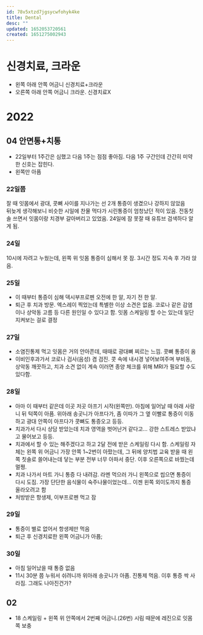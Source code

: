 ```yaml
---
id: 78v5xtzd7jgsycwfohyk4ke
title: Dental
desc: ""
updated: 1652053720561
created: 1651275002943
---
```


# 신경치료, 크라운

- 왼쪽 아래 안쪽 어금니 신경치료+크라운
- 오른쪽 아래 안쪽 어금니 크라운. 신경치료X

# 2022

## 04 안면통+치통

- 22일부터 1주간은 심했고 다음 1주는 점점 좋아짐. 다음 1주 구간인데 간간히 미약한 신호는 잡힌다.
- 왼쪽만 아픔

### 22일쯤

잘 때 잇몸에서 광대, 콧뼈 사이를 지나가는 선 2개 통증이 생겼으나 강하지 않았음  
뒤늦게 생각해보니 비슷한 시일에 찬물 먹다가 시린통증이 엄청났던 적이 있음. 전동칫솔 쓰면서 잇몸이랑 치경부 갈아버리고 있었음. 24일에 잠 못잘 때 유튜브 검색하다 알게 됨.

### 24일

10시에 자려고 누웠는데, 왼쪽 위 잇몸 통증이 심해서 못 잠. 3시간 정도 지속 후 가라 앉음.

### 25일

- 이 때부터 통증이 심해 덱시부프로펜 오전에 한 알, 자기 전 한 알.
- 퇴근 후 치과 방문. 엑스레이 찍었는데 특별한 이상 소견은 없음. 코로나 같은 감염이나 상악동 고름 등 다른 원인일 수 있다고 함. 잇몸 스케일링 할 수는 있는데 일단 지켜보는 걸로 결정

### 27일

- 소염진통제 먹고 잇몸은 거의 안아픈데, 때때로 광대뼈 찌르는 느낌. 콧뼈 통증이 옴
- 이비인후과가서 코로나 검사(음성) 겸 검진. 콧 속에 내시경 넣어보여주며 부비동, 상악동 깨끗하고, 치과 소견 없이 계속 이러면 종양 체크를 위해 MRI가 필요할 수도 있다함.

### 28일

- 아마 이 때부터 같은데 이곳 저곳 아프기 시작(왼쪽만). 아침에 일어날 때 아래 사랑니 뒤 턱쪽이 아픔. 위아래 송곳니가 아프다가, 좀 이따가 그 옆 이빨로 통증이 이동하고 광대 안쪽이 아프다가 콧뼈도 통증오고 등등.
- 치과가서 다시 상담 받았는데 치과 영역을 벗어난거 같다고... 강한 스트레스 받았냐고 물어보고 등등.
- 치과에서 할 수 있는 해주겠다고 하고 2달 전에 받은 스케일링 다시 함. 스케일링 자체는 왼쪽 위 어금니 가장 안쪽 1~2번이 아팠는데, 그 뒤에 양치법 교육 받을 때 왼쪽 칫솔로 쓸어내는데 닿는 부분 전부 너무 아파서 중단. 이후 오른쪽으로 바꿨는데 멀쩡.
- 치과 나가서 마트 가니 통증 다 내려감. 라멘 먹으러 가니 왼쪽으로 씹으면 통증이 다시 도짐. 가장 단단한 음식물이 숙주나물이었는데... 이젠 왼쪽 외이도까지 통증 올라오려고 함
- 처방받은 항생제, 이부프로펜 먹고 잠

### 29일

- 통증이 별로 없어서 항생제만 먹음
- 퇴근 후 신경치료한 왼쪽 어금니가 아픔;

### 30일

- 아침 일어났을 때 통증 없음
- 11시 30분 쯤 누워서 쉬려니까 위아래 송곳니가 아픔. 진통제 먹음. 이후 통증 싹 사라짐. 그래도 나아진건가?

## 02

- 18 스케일링 + 왼쪽 위 안쪽에서 2번째 어금니.(26번) 시림 때문에 레진으로 잇몸쪽 보충
